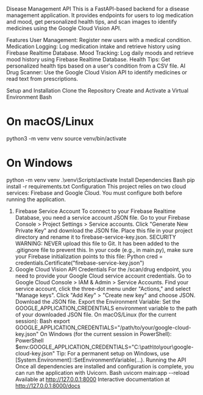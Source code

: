 Disease Management API
This is a FastAPI-based backend for a disease management application. It provides endpoints for users to log medication and mood, get personalized health tips, and scan images to identify medicines using the Google Cloud Vision API.

Features
User Management: Register new users with a medical condition.
Medication Logging: Log medication intake and retrieve history using Firebase Realtime Database.
Mood Tracking: Log daily moods and retrieve mood history using Firebase Realtime Database.
Health Tips: Get personalized health tips based on a user's condition from a CSV file.
AI Drug Scanner: Use the Google Cloud Vision API to identify medicines or read text from prescriptions.

Setup and Installation
Clone the Repository
Create and Activate a Virtual Environment
Bash
# On macOS/Linux
python3 -m venv venv
source venv/bin/activate
# On Windows
python -m venv venv
.\venv\Scripts\activate
Install Dependencies
Bash
pip install -r requirements.txt
Configuration
This project relies on two cloud services: Firebase and Google Cloud. You must configure both before running the application.
1. Firebase Service Account
To connect to your Firebase Realtime Database, you need a service account JSON file.
Go to your Firebase Console > Project Settings > Service accounts.
Click "Generate New Private Key" and download the JSON file.
Place this file in your project directory and rename it to firebase-service-key.json.
SECURITY WARNING: NEVER upload this file to Git. It has been added to the .gitignore file to prevent this.
In your code (e.g., in main.py), make sure your Firebase initialization points to this file:
Python
cred = credentials.Certificate("firebase-service-key.json")
2. Google Cloud Vision API Credentials
For the /scan/drug endpoint, you need to provide your Google Cloud service account credentials.
Go to Google Cloud Console > IAM & Admin > Service Accounts.
Find your service account, click the three-dot menu under "Actions," and select "Manage keys".
Click "Add Key" > "Create new key" and choose JSON.
Download the JSON file.
Export the Environment Variable: Set the GOOGLE_APPLICATION_CREDENTIALS environment variable to the path of your downloaded JSON file.
On macOS/Linux (for the current session):
Bash
export GOOGLE_APPLICATION_CREDENTIALS="/path/to/your/google-cloud-key.json"
On Windows (for the current session in PowerShell):
PowerShell
$env:GOOGLE_APPLICATION_CREDENTIALS="C:\path\to\your\google-cloud-key.json"
 Tip: For a permanent setup on Windows, use [System.Environment]::SetEnvironmentVariable(...).
Running the API
Once all dependencies are installed and configuration is complete, you can run the application with Uvicorn.
Bash
uvicorn main:app --reload
Available at http://127.0.0.1:8000
Interactive documentation at http://127.0.0.1:8000/docs
